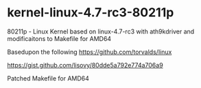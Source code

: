 # kernel-linux-4.7-rc3-80211p
80211p - Linux Kernel based on linux-4.7-rc3 with ath9kdriver and modificaitons to Makefile for AMD64

Basedupon the following
https://github.com/torvalds/linux

https://gist.github.com/lisovy/80dde5a792e774a706a9

Patched Makefile for AMD64
